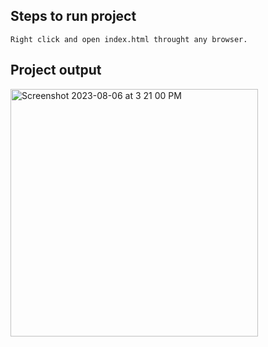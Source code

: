 ## Steps to run project
```
Right click and open index.html throught any browser.
```

## Project output

<img width="396" alt="Screenshot 2023-08-06 at 3 21 00 PM" src="https://github.com/sunilrai24/proveway_assignment/assets/95211893/5baebd3d-4ee3-4082-a182-6293935e39f4">
